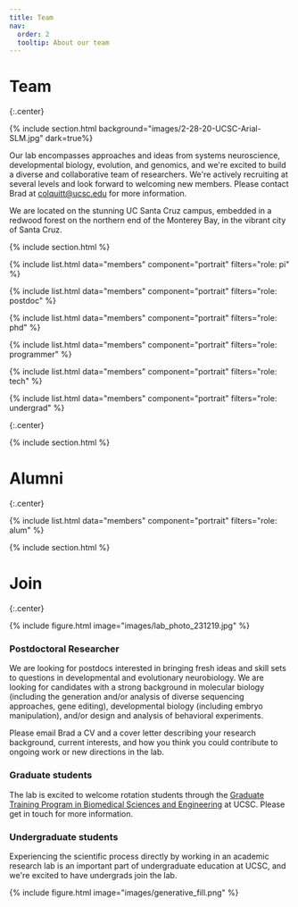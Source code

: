 ```yaml
---
title: Team
nav:
  order: 2
  tooltip: About our team
---
```


# <i class="fas fa-users"></i>Team
{:.center}

{% include section.html background="images/2-28-20-UCSC-Arial-SLM.jpg" dark=true%}

Our lab encompasses approaches and ideas from systems neuroscience, developmental biology, evolution, and genomics, and we're excited to build a diverse and collaborative team of researchers. We're actively recruiting at several levels and look forward to welcoming new members. Please contact Brad at colquitt@ucsc.edu for more information.

We are located on the stunning UC Santa Cruz campus, embedded in a redwood forest on the northern end of the Monterey Bay, in the vibrant city of Santa Cruz.

{% include section.html %}


{%
include list.html
data="members"
component="portrait"
filters="role: pi"
%}

{%
include list.html
data="members"
component="portrait"
filters="role: postdoc"
%}

{%
include list.html
data="members"
component="portrait"
filters="role: phd"
%}

{%
include list.html
data="members"
component="portrait"
filters="role: programmer"
%}

{%
include list.html
data="members"
component="portrait"
filters="role: tech"
%}

{%
include list.html
data="members"
component="portrait"
filters="role: undergrad"
%}

{:.center}

{% include section.html %}
# Alumni
{:.center}

{%
include list.html
data="members"
component="portrait"
filters="role: alum"
%}



{% include section.html %}

# Join
{:.center}

{% include figure.html
image="images/lab_photo_231219.jpg"
%}

### Postdoctoral Researcher

We are looking for postdocs interested in bringing fresh ideas and skill sets to questions in developmental and evolutionary neurobiology. We are looking for candidates with a strong background in molecular biology (including the generation and/or analysis of diverse sequencing approaches, gene editing), developmental biology (including embryo manipulation), and/or design and analysis of behavioral experiments.

Please email Brad a CV and a cover letter describing your research background, current interests, and how you think you could contribute to ongoing work or new directions in the lab.

### Graduate students

The lab is excited to welcome rotation students through the [Graduate Training Program in Biomedical Sciences and Engineering](https://pbse.ucsc.edu/) at UCSC. Please get in touch for more information.

### Undergraduate students

Experiencing the scientific process directly by working in an academic research lab is an important part of undergraduate education at UCSC, and we're excited to have undergrads join the lab.

{% include figure.html
image="images/generative_fill.png"
%}